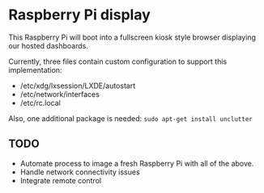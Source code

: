 # Raspberry Pi display

This Raspberry Pi will boot into a fullscreen kiosk style browser displaying our hosted dashboards.

Currently, three files contain custom configuration to support this implementation:
- /etc/xdg/lxsession/LXDE/autostart 
- /etc/network/interfaces
- /etc/rc.local

Also, one additional package is needed: `sudo apt-get install unclutter`

## TODO
- Automate process to image a fresh Raspberry Pi with all of the above.
- Handle network connectivity issues
- Integrate remote control
